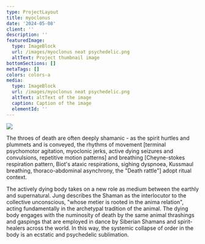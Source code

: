 ```yaml
---
type: ProjectLayout
title: myoclonus
date: '2024-05-08'
client: ''
description: ''
featuredImage:
  type: ImageBlock
  url: /images/myoclonus neat psychedelic.png
  altText: Project thumbnail image
bottomSections: []
metaTags: []
colors: colors-a
media:
  type: ImageBlock
  url: /images/myoclonus neat psychedelic.png
  altText: altText of the image
  caption: Caption of the image
  elementId: ''
---
```

![](/images/myoclonus%20neat%20pubeless.png)

The throes of death are often deeply shamanic - as the spirit hurtles and plummets and is conveyed, the rhythms of movement \[terminal psychomotor agitation, myoclonic jerks, active dying seizures and convulsions, repetitive motion patterns] and breathing \[Cheyne-stokes respiration pattern, Biot's ataxic respirations, sighing dyspnoea, Kussmaul breathing, thoraco-abdominal asynchrony, the "Death rattle"] adopt ritual context.

The actively dying body takes on a new role as medium between the earthly and supernatural. Jung describes the Shaman as the interlocutor to the collective unconscious, "whose metier is rooted in the anima relation", acting fundamentally in the archetypal tradition of the animal. The dying body engages with the numinosity of death by the same animal thrashings and gaspings that are employed in dance by Siberian Shamans and spirit-healers across the world. In this way, the systemic collapse of order in the body is an ecstatic and psychedelic sublimation.
